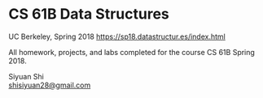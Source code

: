  # CS 61B Data Structures
UC Berkeley, Spring 2018
https://sp18.datastructur.es/index.html

All homework, projects, and labs completed for the course CS 61B Spring 2018.

Siyuan Shi  
shisiyuan28@gmail.com  
